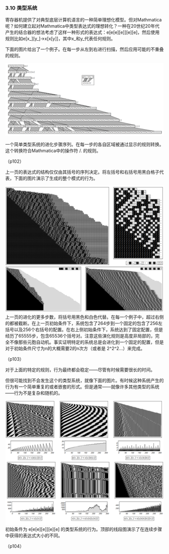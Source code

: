 ### 3.10  类型系统

寄存器机提供了对典型底层计算机语言的一种简单理想化模型。但对Mathmatica呢？如何建立起对Mathmatica中类型表达式的理想转化？一种在20世纪20年代产生的结合器的想法考虑了这样一种形式的表达式：e[e[e][e]][e][e]，然后使用规则比如e[x_][y_]->x[x[y]]，其中x_和y_代表任何规则。

下面的图片给出了一个例子。在每一步从左到右进行扫描，然后应用可能的不重叠的规则。

![](assets/p102.png)

一个简单类型系统的进化步骤序列。在每一步的各自区域被通过显示的规则转换。这个转换符合Mathmatica中的操作符 /. 的规则。

（p102）

上一页的表达式的结构仅仅由其括号的序列决定。将左括号和右括号用黑白格子代表，下面的图片演示了生成的整个模式的行为。


![](assets/p103.png)
上一页的进化的更多步数，将括号用黑色和白色代替。在每一个例子中，超过右侧的都被截断。在上一页初始条件下，系统包含了264步到一个固定的包含了256左括号以及256个右括号的配置。在右上侧初始条件下，系统达到了固定配置，但是经历了65555步，包含65536个括号对。注意这些演化规则是高度非局部的，完全不像那些元胞自动机。事实证明特定的系统总是会进化到一个固定的配置，但是对于初始条件尺寸为n的大概需要2的n次方（或者是 2^2^2...）来完成。

（p103）

对于上面的特定的规则，行为最终都会稳定——尽管有时候需要很长的时间。

但很可能找到不会发生这个的类型系统，就像下面的图片。有时候这种系统产生的行为有一个简单重复的或者嵌套的形式。但是通常——就像许多其他类型的系统——行为不是复杂和随机的。

![](assets/p104.png)
初始条件为 e[e[e][e]][e][e] 的类型系统的行为。顶部的线段图演示了在连续步骤中获得的表达式大小的不同。

（p104）
